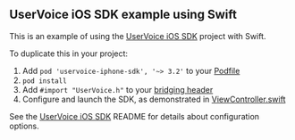 ## UserVoice iOS SDK example using Swift

This is an example of using the [UserVoice iOS SDK](https://github.com/uservoice/uservoice-ios-sdk) project with Swift.

To duplicate this in your project:

1. Add `pod 'uservoice-iphone-sdk', '~> 3.2'` to your [Podfile](https://github.com/uservoice/uservoice-ios-sdk-example-swift/blob/master/Podfile)
2. `pod install`
3. Add `#import "UserVoice.h"` to your [bridging header](https://github.com/uservoice/uservoice-ios-sdk-example-swift/blob/master/SDK%20Demo/UserVoice-Bridging-Header.h)
4. Configure and launch the SDK, as demonstrated in [ViewController.swift](https://github.com/uservoice/uservoice-ios-sdk-example-swift/blob/master/SDK%20Demo/ViewController.swift)

See the [UserVoice iOS SDK](https://github.com/uservoice/uservoice-ios-sdk) README for details about configuration options.
